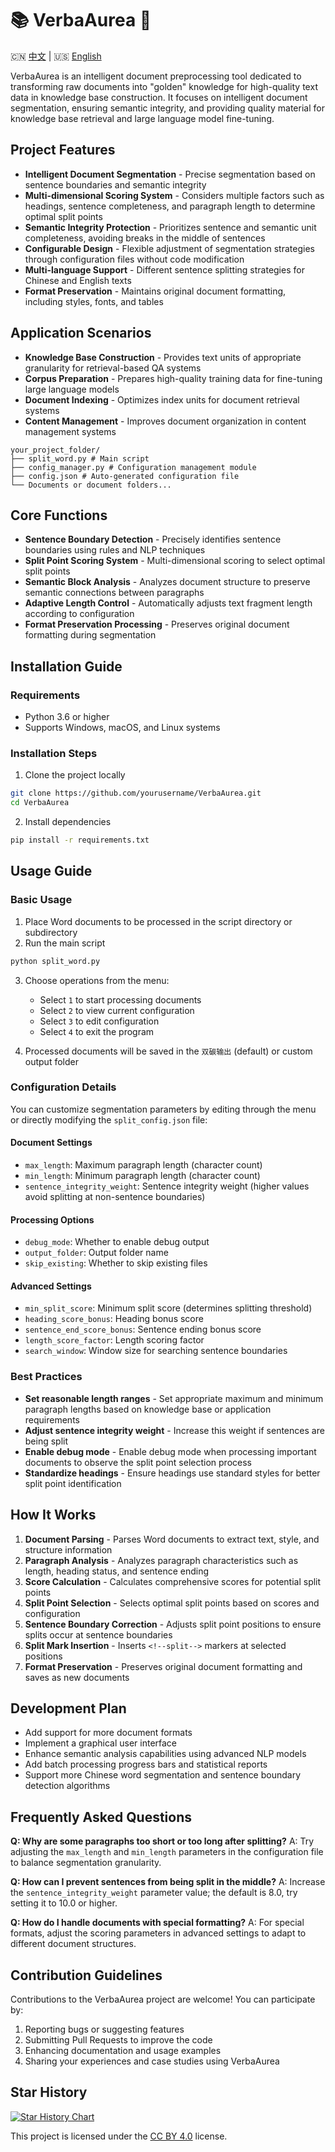 # 📚 VerbaAurea 🌟

🇨🇳 [中文](./README.md) | 🇺🇸 [English](./README_EN.md)

VerbaAurea is an intelligent document preprocessing tool dedicated to transforming raw documents into "golden" knowledge for high-quality text data in knowledge base construction. It focuses on intelligent document segmentation, ensuring semantic integrity, and providing quality material for knowledge base retrieval and large language model fine-tuning.

## Project Features

- **Intelligent Document Segmentation** - Precise segmentation based on sentence boundaries and semantic integrity
- **Multi-dimensional Scoring System** - Considers multiple factors such as headings, sentence completeness, and paragraph length to determine optimal split points
- **Semantic Integrity Protection** - Prioritizes sentence and semantic unit completeness, avoiding breaks in the middle of sentences
- **Configurable Design** - Flexible adjustment of segmentation strategies through configuration files without code modification
- **Multi-language Support** - Different sentence splitting strategies for Chinese and English texts
- **Format Preservation** - Maintains original document formatting, including styles, fonts, and tables

## Application Scenarios

- **Knowledge Base Construction** - Provides text units of appropriate granularity for retrieval-based QA systems
- **Corpus Preparation** - Prepares high-quality training data for fine-tuning large language models
- **Document Indexing** - Optimizes index units for document retrieval systems
- **Content Management** - Improves document organization in content management systems

```
your_project_folder/ 
├── split_word.py # Main script 
├── config_manager.py # Configuration management module 
├── config.json # Auto-generated configuration file 
└── Documents or document folders...
```


## Core Functions

- **Sentence Boundary Detection** - Precisely identifies sentence boundaries using rules and NLP techniques
- **Split Point Scoring System** - Multi-dimensional scoring to select optimal split points
- **Semantic Block Analysis** - Analyzes document structure to preserve semantic connections between paragraphs
- **Adaptive Length Control** - Automatically adjusts text fragment length according to configuration
- **Format Preservation Processing** - Preserves original document formatting during segmentation

## Installation Guide

### Requirements

- Python 3.6 or higher
- Supports Windows, macOS, and Linux systems

### Installation Steps

1. Clone the project locally

```bash
git clone https://github.com/yourusername/VerbaAurea.git
cd VerbaAurea
```


2. Install dependencies

```bash
pip install -r requirements.txt
```


## Usage Guide

### Basic Usage

1. Place Word documents to be processed in the script directory or subdirectory
2. Run the main script

```bash
python split_word.py
```


3. Choose operations from the menu:
   - Select `1` to start processing documents
   - Select `2` to view current configuration
   - Select `3` to edit configuration
   - Select `4` to exit the program

4. Processed documents will be saved in the `双碳输出` (default) or custom output folder

### Configuration Details

You can customize segmentation parameters by editing through the menu or directly modifying the `split_config.json` file:

#### Document Settings

- `max_length`: Maximum paragraph length (character count)
- `min_length`: Minimum paragraph length (character count)
- `sentence_integrity_weight`: Sentence integrity weight (higher values avoid splitting at non-sentence boundaries)

#### Processing Options

- `debug_mode`: Whether to enable debug output
- `output_folder`: Output folder name
- `skip_existing`: Whether to skip existing files

#### Advanced Settings

- `min_split_score`: Minimum split score (determines splitting threshold)
- `heading_score_bonus`: Heading bonus score
- `sentence_end_score_bonus`: Sentence ending bonus score
- `length_score_factor`: Length scoring factor
- `search_window`: Window size for searching sentence boundaries

### Best Practices

- **Set reasonable length ranges** - Set appropriate maximum and minimum paragraph lengths based on knowledge base or application requirements
- **Adjust sentence integrity weight** - Increase this weight if sentences are being split
- **Enable debug mode** - Enable debug mode when processing important documents to observe the split point selection process
- **Standardize headings** - Ensure headings use standard styles for better split point identification

## How It Works

1. **Document Parsing** - Parses Word documents to extract text, style, and structure information
2. **Paragraph Analysis** - Analyzes paragraph characteristics such as length, heading status, and sentence ending
3. **Score Calculation** - Calculates comprehensive scores for potential split points
4. **Split Point Selection** - Selects optimal split points based on scores and configuration
5. **Sentence Boundary Correction** - Adjusts split point positions to ensure splits occur at sentence boundaries
6. **Split Mark Insertion** - Inserts `<!--split-->` markers at selected positions
7. **Format Preservation** - Preserves original document formatting and saves as new documents

## Development Plan

- Add support for more document formats
- Implement a graphical user interface
- Enhance semantic analysis capabilities using advanced NLP models
- Add batch processing progress bars and statistical reports
- Support more Chinese word segmentation and sentence boundary detection algorithms

## Frequently Asked Questions

**Q: Why are some paragraphs too short or too long after splitting?**
A: Try adjusting the `max_length` and `min_length` parameters in the configuration file to balance segmentation granularity.

**Q: How can I prevent sentences from being split in the middle?**
A: Increase the `sentence_integrity_weight` parameter value; the default is 8.0, try setting it to 10.0 or higher.

**Q: How do I handle documents with special formatting?**
A: For special formats, adjust the scoring parameters in advanced settings to adapt to different document structures.

## Contribution Guidelines

Contributions to the VerbaAurea project are welcome! You can participate by:

1. Reporting bugs or suggesting features
2. Submitting Pull Requests to improve the code
3. Enhancing documentation and usage examples
4. Sharing your experiences and case studies using VerbaAurea

## Star History

[![Star History Chart](https://api.star-history.com/svg?repos=AEPAX/VerbaAurea&type=Date)](https://star-history.com/#AEPAX/VerbaAurea&Date)

This project is licensed under the [CC BY 4.0](https://creativecommons.org/licenses/by/4.0/) license.